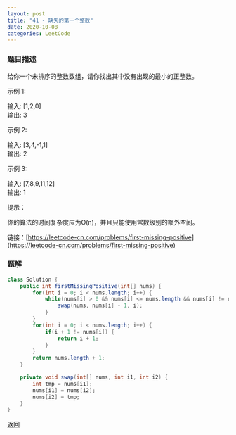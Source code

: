```yaml
---
layout: post
title: "41 - 缺失的第一个整数"
date: 2020-10-08
categories: LeetCode
---
```


### **题目描述**
给你一个未排序的整数数组，请你找出其中没有出现的最小的正整数。


示例 1:

输入: [1,2,0]   
输出: 3   

示例 2:

输入: [3,4,-1,1]   
输出: 2  

示例 3:

输入: [7,8,9,11,12]   
输出: 1
 

提示：

你的算法的时间复杂度应为O(n)，并且只能使用常数级别的额外空间。


链接：[https://leetcode-cn.com/problems/first-missing-positive](https://leetcode-cn.com/problems/first-missing-positive)




### **题解**
``` java
class Solution {
    public int firstMissingPositive(int[] nums) {
        for(int i = 0; i < nums.length; i++) {
            while(nums[i] > 0 && nums[i] <= nums.length && nums[i] != nums[nums[i] - 1]) {
                swap(nums, nums[i] - 1, i);
            }
        }
        for(int i = 0; i < nums.length; i++) {
            if(i + 1 != nums[i]) {
                return i + 1;
            }
        }
        return nums.length + 1;
    }

    private void swap(int[] nums, int i1, int i2) {
        int tmp = nums[i1];
        nums[i1] = nums[i2];
        nums[i2] = tmp;
    }
}
```




[返回](https://maxwell-blog.cn/leetcode/2020/10/08/leetcode.html)